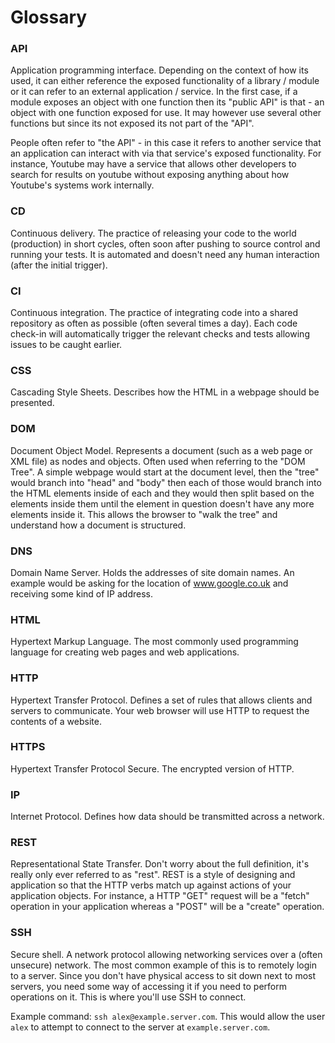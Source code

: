 # Glossary

### API

Application programming interface. Depending on the context of how its used, it can either reference the exposed functionality of a library / module or it can refer to an external application / service. In the first case, if a module exposes an object with one function then its "public API" is that - an object with one function exposed for use. It may however use several other functions but since its not exposed its not part of the "API".

People often refer to "the API" - in this case it refers to another service that an application can interact with via that service's exposed functionality. For instance, Youtube may have a service that allows other developers to search for results on youtube without exposing anything about how Youtube's systems work internally.

### CD

Continuous delivery. The practice of releasing your code to the world (production) in short cycles, often soon after pushing to source control and running your tests. It is automated and doesn't need any human interaction (after the initial trigger).

### CI

Continuous integration. The practice of integrating code into a shared repository as often as possible (often several times a day). Each code check-in will automatically trigger the relevant checks and tests allowing issues to be caught earlier.

### CSS

Cascading Style Sheets. Describes how the HTML in a webpage should be presented.

### DOM

Document Object Model. Represents a document (such as a web page or XML file) as nodes and objects. Often used when referring to the "DOM Tree". A simple webpage would start at the document level, then the "tree" would branch into "head" and "body" then each of those would branch into the HTML elements inside of each and they would then split based on the elements inside them until the element in question doesn't have any more elements inside it. This allows the browser to "walk the tree" and understand how a document is structured.

### DNS

Domain Name Server. Holds the addresses of site domain names. An example would be asking for the location of www.google.co.uk and receiving some kind of IP address.

### HTML

Hypertext Markup Language. The most commonly used programming language for creating web pages and web applications.

### HTTP

Hypertext Transfer Protocol. Defines a set of rules that allows clients and servers to communicate. Your web browser will use HTTP to request the contents of a website.

### HTTPS

Hypertext Transfer Protocol Secure. The encrypted version of HTTP.

### IP

Internet Protocol. Defines how data should be transmitted across a network.

### REST

Representational State Transfer. Don't worry about the full definition, it's really only ever referred to as "rest". REST is a style of designing and application so that the HTTP verbs match up against actions of your application objects. For instance, a HTTP "GET" request will be a "fetch" operation in your application whereas a "POST" will be a "create" operation.

### SSH

Secure shell. A network protocol allowing networking services over a (often unsecure) network. The most common example of this is to remotely login to a server. Since you don't have physical access to sit down next to most servers, you need some way of accessing it if you need to perform operations on it. This is where you'll use SSH to connect.

Example command: `ssh alex@example.server.com`. This would allow the user `alex` to attempt to connect to the server at `example.server.com`.
